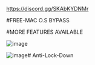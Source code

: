 https://discord.gg/SKAbKYDNMr

#FREE-MAC O.S BYPASS 

#MORE FEATURES AVAILABLE 

![image](https://github.com/user-attachments/assets/4a156c22-d761-4091-aab8-f419994f1fc6)


![image](https://github.com/user-attachments/assets/526d8b73-293b-447a-a149-9486730acecd)# Anti-Lock-Down
